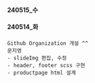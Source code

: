 #### 240515_수 ####
    
#### 240514_화 ####    
    Github Organization 개설 ^^    
    문지영        
    - slideImg 편집, 수정   
    - header, footer scss 구현
    - productpage html 설계
